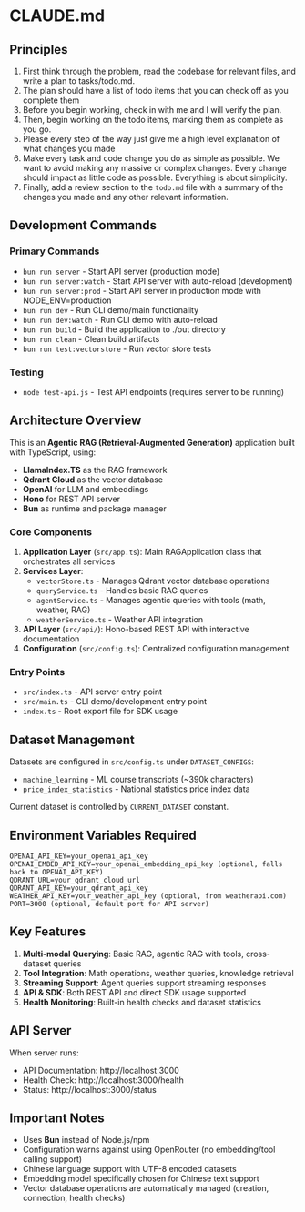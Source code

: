 # CLAUDE.md

## Principles
1. First think through the problem, read the codebase for relevant files, and write a plan to tasks/todo.md.
2. The plan should have a list of todo items that you can check off as you complete them
3. Before you begin working, check in with me and I will verify the plan.
4. Then, begin working on the todo items, marking them as complete as you go.
5. Please every step of the way just give me a high level explanation of what changes you made
6. Make every task and code change you do as simple as possible. We want to avoid making any massive or complex changes. Every change should impact as little code as possible. Everything is about simplicity.
7. Finally, add a review section to the `todo.md` file with a summary of the changes you made and any other relevant information.


## Development Commands

### Primary Commands
- `bun run server` - Start API server (production mode)
- `bun run server:watch` - Start API server with auto-reload (development)
- `bun run server:prod` - Start API server in production mode with NODE_ENV=production
- `bun run dev` - Run CLI demo/main functionality
- `bun run dev:watch` - Run CLI demo with auto-reload
- `bun run build` - Build the application to ./out directory
- `bun run clean` - Clean build artifacts
- `bun run test:vectorstore` - Run vector store tests

### Testing
- `node test-api.js` - Test API endpoints (requires server to be running)

## Architecture Overview

This is an **Agentic RAG (Retrieval-Augmented Generation)** application built with TypeScript, using:
- **LlamaIndex.TS** as the RAG framework
- **Qdrant Cloud** as the vector database
- **OpenAI** for LLM and embeddings
- **Hono** for REST API server
- **Bun** as runtime and package manager

### Core Components

1. **Application Layer** (`src/app.ts`): Main RAGApplication class that orchestrates all services
2. **Services Layer**:
   - `vectorStore.ts` - Manages Qdrant vector database operations
   - `queryService.ts` - Handles basic RAG queries
   - `agentService.ts` - Manages agentic queries with tools (math, weather, RAG)
   - `weatherService.ts` - Weather API integration
3. **API Layer** (`src/api/`): Hono-based REST API with interactive documentation
4. **Configuration** (`src/config.ts`): Centralized configuration management

### Entry Points
- `src/index.ts` - API server entry point
- `src/main.ts` - CLI demo/development entry point
- `index.ts` - Root export file for SDK usage

## Dataset Management

Datasets are configured in `src/config.ts` under `DATASET_CONFIGS`:
- `machine_learning` - ML course transcripts (~390k characters)
- `price_index_statistics` - National statistics price index data

Current dataset is controlled by `CURRENT_DATASET` constant.

## Environment Variables Required

```
OPENAI_API_KEY=your_openai_api_key
OPENAI_EMBED_API_KEY=your_openai_embedding_api_key (optional, falls back to OPENAI_API_KEY)
QDRANT_URL=your_qdrant_cloud_url
QDRANT_API_KEY=your_qdrant_api_key
WEATHER_API_KEY=your_weather_api_key (optional, from weatherapi.com)
PORT=3000 (optional, default port for API server)
```

## Key Features

1. **Multi-modal Querying**: Basic RAG, agentic RAG with tools, cross-dataset queries
2. **Tool Integration**: Math operations, weather queries, knowledge retrieval
3. **Streaming Support**: Agent queries support streaming responses
4. **API & SDK**: Both REST API and direct SDK usage supported
5. **Health Monitoring**: Built-in health checks and dataset statistics

## API Server

When server runs:
- API Documentation: http://localhost:3000
- Health Check: http://localhost:3000/health  
- Status: http://localhost:3000/status

## Important Notes

- Uses **Bun** instead of Node.js/npm
- Configuration warns against using OpenRouter (no embedding/tool calling support)
- Chinese language support with UTF-8 encoded datasets
- Embedding model specifically chosen for Chinese text support
- Vector database operations are automatically managed (creation, connection, health checks)